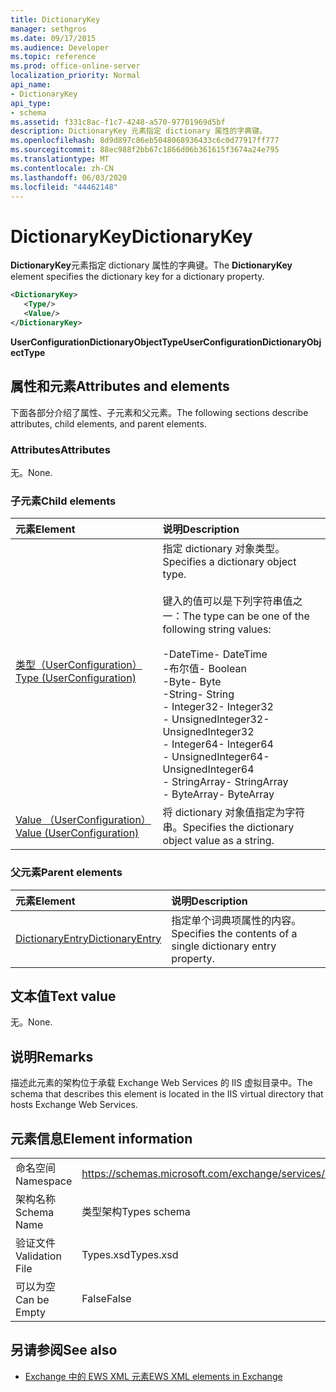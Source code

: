 ```yaml
---
title: DictionaryKey
manager: sethgros
ms.date: 09/17/2015
ms.audience: Developer
ms.topic: reference
ms.prod: office-online-server
localization_priority: Normal
api_name:
- DictionaryKey
api_type:
- schema
ms.assetid: f331c8ac-f1c7-4248-a570-97701969d5bf
description: DictionaryKey 元素指定 dictionary 属性的字典键。
ms.openlocfilehash: 8d9d897c86eb5048068936433c6c0d77917ff777
ms.sourcegitcommit: 88ec988f2bb67c1866d06b361615f3674a24e795
ms.translationtype: MT
ms.contentlocale: zh-CN
ms.lasthandoff: 06/03/2020
ms.locfileid: "44462148"
---
```

# <a name="dictionarykey"></a><span data-ttu-id="41099-103">DictionaryKey</span><span class="sxs-lookup"><span data-stu-id="41099-103">DictionaryKey</span></span>

<span data-ttu-id="41099-104">**DictionaryKey**元素指定 dictionary 属性的字典键。</span><span class="sxs-lookup"><span data-stu-id="41099-104">The **DictionaryKey** element specifies the dictionary key for a dictionary property.</span></span> 
  
```xml
<DictionaryKey>
   <Type/>
   <Value/>
</DictionaryKey>
```

 <span data-ttu-id="41099-105">**UserConfigurationDictionaryObjectType**</span><span class="sxs-lookup"><span data-stu-id="41099-105">**UserConfigurationDictionaryObjectType**</span></span>
## <a name="attributes-and-elements"></a><span data-ttu-id="41099-106">属性和元素</span><span class="sxs-lookup"><span data-stu-id="41099-106">Attributes and elements</span></span>

<span data-ttu-id="41099-107">下面各部分介绍了属性、子元素和父元素。</span><span class="sxs-lookup"><span data-stu-id="41099-107">The following sections describe attributes, child elements, and parent elements.</span></span>
  
### <a name="attributes"></a><span data-ttu-id="41099-108">Attributes</span><span class="sxs-lookup"><span data-stu-id="41099-108">Attributes</span></span>

<span data-ttu-id="41099-109">无。</span><span class="sxs-lookup"><span data-stu-id="41099-109">None.</span></span>
  
### <a name="child-elements"></a><span data-ttu-id="41099-110">子元素</span><span class="sxs-lookup"><span data-stu-id="41099-110">Child elements</span></span>

|<span data-ttu-id="41099-111">**元素**</span><span class="sxs-lookup"><span data-stu-id="41099-111">**Element**</span></span>|<span data-ttu-id="41099-112">**说明**</span><span class="sxs-lookup"><span data-stu-id="41099-112">**Description**</span></span>|
|:-----|:-----|
|[<span data-ttu-id="41099-113">类型（UserConfiguration）</span><span class="sxs-lookup"><span data-stu-id="41099-113">Type (UserConfiguration)</span></span>](type-userconfiguration.md) <br/> | <span data-ttu-id="41099-114">指定 dictionary 对象类型。</span><span class="sxs-lookup"><span data-stu-id="41099-114">Specifies a dictionary object type.</span></span><br/><br/><span data-ttu-id="41099-115">键入的值可以是下列字符串值之一：</span><span class="sxs-lookup"><span data-stu-id="41099-115">The type can be one of the following string values:</span></span><br/><br/><span data-ttu-id="41099-116">-DateTime</span><span class="sxs-lookup"><span data-stu-id="41099-116">-  DateTime</span></span>  <br/><span data-ttu-id="41099-117">-布尔值</span><span class="sxs-lookup"><span data-stu-id="41099-117">-  Boolean</span></span>  <br/><span data-ttu-id="41099-118">-Byte</span><span class="sxs-lookup"><span data-stu-id="41099-118">-  Byte</span></span>  <br/><span data-ttu-id="41099-119">-String</span><span class="sxs-lookup"><span data-stu-id="41099-119">-  String</span></span>  <br/><span data-ttu-id="41099-120">- Integer32</span><span class="sxs-lookup"><span data-stu-id="41099-120">-  Integer32</span></span>  <br/><span data-ttu-id="41099-121">- UnsignedInteger32</span><span class="sxs-lookup"><span data-stu-id="41099-121">-  UnsignedInteger32</span></span>  <br/><span data-ttu-id="41099-122">- Integer64</span><span class="sxs-lookup"><span data-stu-id="41099-122">-  Integer64</span></span>  <br/><span data-ttu-id="41099-123">- UnsignedInteger64</span><span class="sxs-lookup"><span data-stu-id="41099-123">-  UnsignedInteger64</span></span>  <br/><span data-ttu-id="41099-124">- StringArray</span><span class="sxs-lookup"><span data-stu-id="41099-124">-  StringArray</span></span>  <br/><span data-ttu-id="41099-125">- ByteArray</span><span class="sxs-lookup"><span data-stu-id="41099-125">-  ByteArray</span></span>  <br/> |
|[<span data-ttu-id="41099-126">Value （UserConfiguration）</span><span class="sxs-lookup"><span data-stu-id="41099-126">Value (UserConfiguration)</span></span>](value-userconfiguration.md) <br/> |<span data-ttu-id="41099-127">将 dictionary 对象值指定为字符串。</span><span class="sxs-lookup"><span data-stu-id="41099-127">Specifies the dictionary object value as a string.</span></span>  <br/> |
   
### <a name="parent-elements"></a><span data-ttu-id="41099-128">父元素</span><span class="sxs-lookup"><span data-stu-id="41099-128">Parent elements</span></span>

|<span data-ttu-id="41099-129">**元素**</span><span class="sxs-lookup"><span data-stu-id="41099-129">**Element**</span></span>|<span data-ttu-id="41099-130">**说明**</span><span class="sxs-lookup"><span data-stu-id="41099-130">**Description**</span></span>|
|:-----|:-----|
|[<span data-ttu-id="41099-131">DictionaryEntry</span><span class="sxs-lookup"><span data-stu-id="41099-131">DictionaryEntry</span></span>](dictionaryentry.md) <br/> |<span data-ttu-id="41099-132">指定单个词典项属性的内容。</span><span class="sxs-lookup"><span data-stu-id="41099-132">Specifies the contents of a single dictionary entry property.</span></span>  <br/> |
   
## <a name="text-value"></a><span data-ttu-id="41099-133">文本值</span><span class="sxs-lookup"><span data-stu-id="41099-133">Text value</span></span>

<span data-ttu-id="41099-134">无。</span><span class="sxs-lookup"><span data-stu-id="41099-134">None.</span></span>
  
## <a name="remarks"></a><span data-ttu-id="41099-135">说明</span><span class="sxs-lookup"><span data-stu-id="41099-135">Remarks</span></span>

<span data-ttu-id="41099-136">描述此元素的架构位于承载 Exchange Web Services 的 IIS 虚拟目录中。</span><span class="sxs-lookup"><span data-stu-id="41099-136">The schema that describes this element is located in the IIS virtual directory that hosts Exchange Web Services.</span></span>
  
## <a name="element-information"></a><span data-ttu-id="41099-137">元素信息</span><span class="sxs-lookup"><span data-stu-id="41099-137">Element information</span></span>

|||
|:-----|:-----|
|<span data-ttu-id="41099-138">命名空间</span><span class="sxs-lookup"><span data-stu-id="41099-138">Namespace</span></span>  <br/> |https://schemas.microsoft.com/exchange/services/2006/types  <br/> |
|<span data-ttu-id="41099-139">架构名称</span><span class="sxs-lookup"><span data-stu-id="41099-139">Schema Name</span></span>  <br/> |<span data-ttu-id="41099-140">类型架构</span><span class="sxs-lookup"><span data-stu-id="41099-140">Types schema</span></span>  <br/> |
|<span data-ttu-id="41099-141">验证文件</span><span class="sxs-lookup"><span data-stu-id="41099-141">Validation File</span></span>  <br/> |<span data-ttu-id="41099-142">Types.xsd</span><span class="sxs-lookup"><span data-stu-id="41099-142">Types.xsd</span></span>  <br/> |
|<span data-ttu-id="41099-143">可以为空</span><span class="sxs-lookup"><span data-stu-id="41099-143">Can be Empty</span></span>  <br/> |<span data-ttu-id="41099-144">False</span><span class="sxs-lookup"><span data-stu-id="41099-144">False</span></span>  <br/> |
   
## <a name="see-also"></a><span data-ttu-id="41099-145">另请参阅</span><span class="sxs-lookup"><span data-stu-id="41099-145">See also</span></span>

- [<span data-ttu-id="41099-146">Exchange 中的 EWS XML 元素</span><span class="sxs-lookup"><span data-stu-id="41099-146">EWS XML elements in Exchange</span></span>](ews-xml-elements-in-exchange.md)


